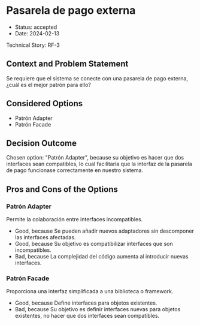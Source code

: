 # Pasarela de pago externa

* Status: accepted
* Date: 2024-02-13

Technical Story: RF-3

## Context and Problem Statement

Se requiere que el sistema se conecte con una pasarela de pago externa, ¿cuál es el mejor patrón para ello?

## Considered Options

* Patrón Adapter
* Patrón Facade

## Decision Outcome

Chosen option: "Patrón Adapter", because su objetivo es hacer que dos interfaces sean compatibles, lo cual facilitaría que la interfaz de la pasarela de pago funcionase correctamente en nuestro sistema.

## Pros and Cons of the Options

### Patrón Adapter

Permite la colaboración entre interfaces incompatibles.

* Good, because Se pueden añadir nuevos adaptadores sin descomponer las interfaces afectadas.
* Good, because Su objetivo es compatibilizar interfaces que son incompatibles.
* Bad, because La complejidad del código aumenta al introducir nuevas interfaces.

### Patrón Facade

Proporciona una interfaz simplificada a una biblioteca o framework.

* Good, because Define interfaces para objetos existentes.
* Bad, because Su objetivo es definir interfaces nuevas para objetos existentes, no hacer que dos interfaces sean compatibles.
